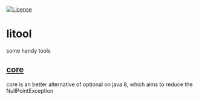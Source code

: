 [![License](https://img.shields.io/badge/License-Apache%202.0-blue.svg?style=flat-square)](https://opensource.org/licenses/Apache-2.0)

# litool

some handy tools

## [core](litool-core/README.md)

core is an better alternative of optional on java 8, which aims to reduce the
NullPointException

